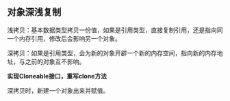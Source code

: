 ## 对象深浅复制

浅拷贝：基本数据类型拷贝一份值，如果是引用类型，直接复制引用，还是指向同一个内存引用，修改后会影响另一个对象。

深拷贝：如果是引用类型，会为新的对象开辟一个新的内存空间，指向新的内存地址，与之前的对象互不影响。

**实现Cloneable接口，重写clone方法**

深拷贝时，新建一个对象出来并赋值。